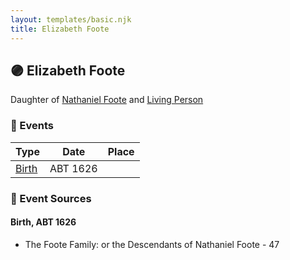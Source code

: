 ```yaml
---
layout: templates/basic.njk
title: Elizabeth Foote
---
```

## 🟣 Elizabeth Foote

Daughter of [Nathaniel Foote](/people/6/64098820) and [Living Person](/people/7/77201280)

### 📆 Events

Type | Date | Place
------ | ------ | ------
[Birth](#event-0) | ABT 1626 |

### 📰 Event Sources

#### <a id="event-0"></a> Birth, ABT 1626
* The Foote Family: or the Descendants of Nathaniel Foote  - 47